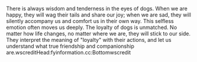 There is always wisdom and tenderness in the eyes of dogs. When we are happy, they will wag their tails and share our joy; when we are sad, they will silently accompany us and comfort us in their own way. This selfless emotion often moves us deeply.
The loyalty of dogs is unmatched. No matter how life changes, no matter where we are, they will stick to our side. They interpret the meaning of "loyalty" with their actions, and let us understand what true friendship and companionship are.wscreditHead:fyinformation.cc:Bottomwscredit

